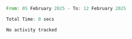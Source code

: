 <!--START_SECTION:waka-->

```rust
From: 05 February 2025 - To: 12 February 2025

Total Time: 0 secs

No activity tracked
```

<!--END_SECTION:waka-->
